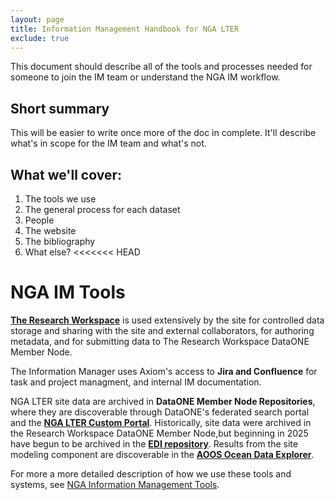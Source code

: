 ```yaml
---
layout: page
title: Information Management Handbook for NGA LTER
exclude: true
---
```

This document should describe all of the tools and processes needed for someone to join the IM team or understand the NGA IM workflow.


## Short summary

This will be easier to write once more of the doc in complete. It'll describe what's in scope for the IM team and what's not. 

## What we'll cover:
1. The tools we use
2. The general process for each dataset
3. People
4. The website
5. The bibliography
6. What else?
<<<<<<< HEAD

# NGA IM Tools

**[The Research Workspace](www.researchworkspace.com)** is used extensively by the site for controlled data storage and sharing with the site and external collaborators, for authoring metadata, and for submitting data to The Research Workspace DataONE Member Node.

The Information Manager uses Axiom's access to **Jira and Confluence** for task and project managment, and internal IM documentation.

NGA LTER site data are archived in **DataONE Member Node Repositories**, where they are discoverable through DataONE's federated search portal and the **[NGA LTER Custom Portal](https://search.dataone.org/portals/NGALTER)**. Historically, site data were archived in the Research Workspace DataONE Member Node,but beginning in 2025 have begun to be archived in the **[EDI repository](https://portal.edirepository.org/nis/advancedSearch.jsp)**. Results from the site modeling component are discoverable in the **[AOOS Ocean Data Explorer](https://portal.aoos.org/)**.

For more a more detailed description of how we use these tools and systems, see [NGA Information Management Tools](resources/im-tools.md). 